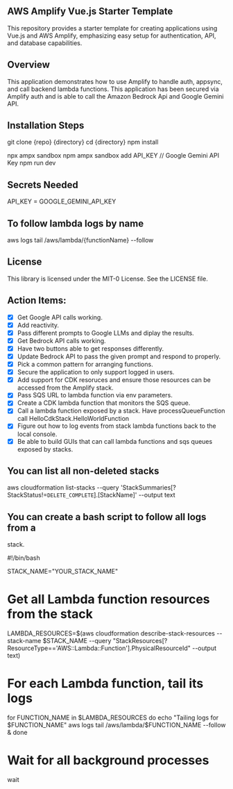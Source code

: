 ## AWS Amplify Vue.js Starter Template

This repository provides a starter template for creating applications using Vue.js and AWS Amplify, emphasizing easy setup for authentication, API, and database capabilities.

## Overview

This application demonstrates how to use Amplify to handle auth, appsync, and call backend lambda functions. This application has been secured via Amplify auth and is able to call the Amazon Bedrock Api and Google Gemini API. 

## Installation Steps
git clone {repo} {directory}
cd {directory}
npm install

npx ampx sandbox 
npm ampx sandbox add API_KEY // Google Gemini API Key
npm run dev

## Secrets Needed
API_KEY = GOOGLE_GEMINI_API_KEY

## To follow lambda logs by name
aws logs tail /aws/lambda/{functionName} --follow

## License

This library is licensed under the MIT-0 License. See the LICENSE file.

## Action Items: 
- [x] Get Google API calls working. 
- [x] Add reactivity. 
- [x] Pass different prompts to Google LLMs and diplay the results.
- [x] Get Bedrock API calls working. 
- [x] Have two buttons able to get responses differently. 
- [x] Update Bedrock API to pass the given prompt and respond to properly. 
- [x] Pick a common pattern for arranging functions.
- [x] Secure the application to only support logged in users. 
- [x] Add support for CDK resoruces and ensure those resources can be accessed from the Amplify stack. 
- [x] Pass SQS URL to lambda function via env parameters. 
- [x] Create a CDK lambda function that monitors the SQS queue. 
- [x] Call a lambda function exposed by a stack. Have processQueueFunction call HelloCdkStack.HelloWorldFunction
- [x] Figure out how to log events from stack lambda functions back to the local console. 
- [x] Be able to build GUIs that can call lambda functions and sqs queues exposed by stacks. 

## You can list all non-deleted stacks
aws cloudformation list-stacks --query 'StackSummaries[?StackStatus!=`DELETE_COMPLETE`].[StackName]' --output text

## You can create a bash script to follow all logs from a 
stack. 

#!/bin/bash

STACK_NAME="YOUR_STACK_NAME"

# Get all Lambda function resources from the stack
LAMBDA_RESOURCES=$(aws cloudformation describe-stack-resources --stack-name $STACK_NAME --query "StackResources[?ResourceType=='AWS::Lambda::Function'].PhysicalResourceId" --output text)

# For each Lambda function, tail its logs
for FUNCTION_NAME in $LAMBDA_RESOURCES
do
    echo "Tailing logs for $FUNCTION_NAME"
    aws logs tail /aws/lambda/$FUNCTION_NAME --follow &
done

# Wait for all background processes
wait








